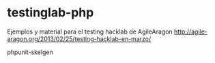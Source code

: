 testinglab-php
==============

Ejemplos y material para el testing hacklab de AgileAragon http://agile-aragon.org/2013/02/25/testing-hacklab-en-marzo/



phpunit-skelgen